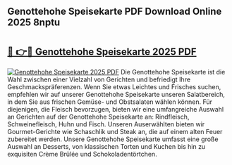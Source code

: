 ## Genottehohe Speisekarte PDF Download Online 2025 8nptu

# <h2><a href="http://gc8cg7p.nevu.top/?p=Genottehohe+Speisekarte">🔗 👉🔴 Genottehohe Speisekarte 2025 PDF</a></h2>

[![Genottehohe Speisekarte 2025 PDF](https://i.imgur.com/dBaPXMq.png)](http://gc8cg7p.nevu.top/?p=Genottehohe+Speisekarte)
Die Genottehohe Speisekarte ist die Wahl zwischen einer Vielzahl von Gerichten und befriedigt Ihre Geschmackspräferenzen. Wenn Sie etwas Leichtes und Frisches suchen, empfehlen wir auf unserer Genottehohe Speisekarte unseren Salatbereich, in dem Sie aus frischen Gemüse- und Obstsalaten wählen können. Für diejenigen, die Fleisch bevorzugen, bieten wir eine umfangreiche Auswahl an Gerichten auf der Genottehohe Speisekarte an: Rindfleisch, Schweinefleisch, Huhn und Fisch. Unseren Auserwählten bieten wir Gourmet-Gerichte wie Schaschlik und Steak an, die auf einem alten Feuer zubereitet werden. Unsere Genottehohe Speisekarte umfasst eine große Auswahl an Desserts, von klassischen Torten und Kuchen bis hin zu exquisiten Crème Brûlée und Schokoladentörtchen.
